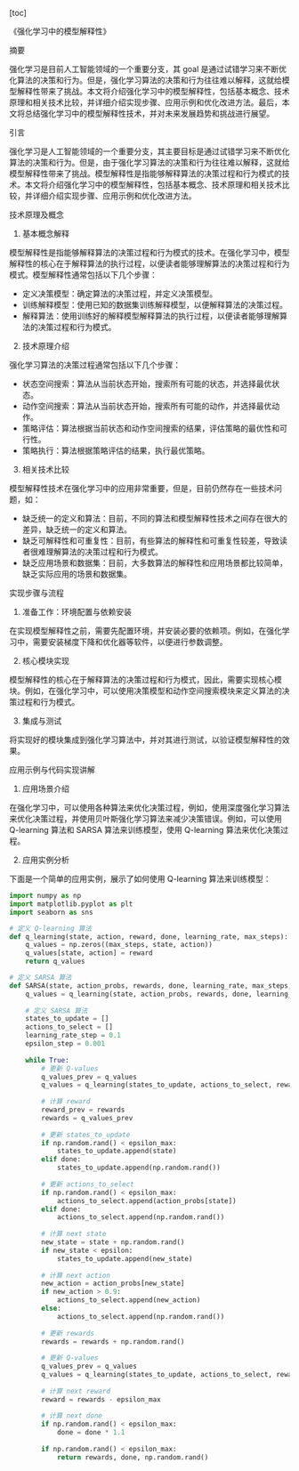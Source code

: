 
[toc]                    
                
                
《强化学习中的模型解释性》

摘要

强化学习是目前人工智能领域的一个重要分支，其 goal 是通过试错学习来不断优化算法的决策和行为。但是，强化学习算法的决策和行为往往难以解释，这就给模型解释性带来了挑战。本文将介绍强化学习中的模型解释性，包括基本概念、技术原理和相关技术比较，并详细介绍实现步骤、应用示例和优化改进方法。最后，本文将总结强化学习中的模型解释性技术，并对未来发展趋势和挑战进行展望。

引言

强化学习是人工智能领域的一个重要分支，其主要目标是通过试错学习来不断优化算法的决策和行为。但是，由于强化学习算法的决策和行为往往难以解释，这就给模型解释性带来了挑战。模型解释性是指能够解释算法的决策过程和行为模式的技术。本文将介绍强化学习中的模型解释性，包括基本概念、技术原理和相关技术比较，并详细介绍实现步骤、应用示例和优化改进方法。

技术原理及概念

1. 基本概念解释

模型解释性是指能够解释算法的决策过程和行为模式的技术。在强化学习中，模型解释性的核心在于解释算法的执行过程，以便读者能够理解算法的决策过程和行为模式。模型解释性通常包括以下几个步骤：

- 定义决策模型：确定算法的决策过程，并定义决策模型。
- 训练解释模型：使用已知的数据集训练解释模型，以便解释算法的决策过程。
- 解释算法：使用训练好的解释模型解释算法的执行过程，以便读者能够理解算法的决策过程和行为模式。

2. 技术原理介绍

强化学习算法的决策过程通常包括以下几个步骤：

- 状态空间搜索：算法从当前状态开始，搜索所有可能的状态，并选择最优状态。
- 动作空间搜索：算法从当前状态开始，搜索所有可能的动作，并选择最优动作。
- 策略评估：算法根据当前状态和动作空间搜索的结果，评估策略的最优性和可行性。
- 策略执行：算法根据策略评估的结果，执行最优策略。

3. 相关技术比较

模型解释性技术在强化学习中的应用非常重要，但是，目前仍然存在一些技术问题，如：

- 缺乏统一的定义和算法：目前，不同的算法和模型解释性技术之间存在很大的差异，缺乏统一的定义和算法。
- 缺乏可解释性和可重复性：目前，有些算法的解释性和可重复性较差，导致读者很难理解算法的决策过程和行为模式。
- 缺乏应用场景和数据集：目前，大多数算法的解释性和应用场景都比较简单，缺乏实际应用的场景和数据集。

实现步骤与流程

1. 准备工作：环境配置与依赖安装

在实现模型解释性之前，需要先配置环境，并安装必要的依赖项。例如，在强化学习中，需要安装梯度下降和优化器等软件，以便进行参数调整。

2. 核心模块实现

模型解释性的核心在于解释算法的决策过程和行为模式，因此，需要实现核心模块。例如，在强化学习中，可以使用决策模型和动作空间搜索模块来定义算法的决策过程和行为模式。

3. 集成与测试

将实现好的模块集成到强化学习算法中，并对其进行测试，以验证模型解释性的效果。

应用示例与代码实现讲解

1. 应用场景介绍

在强化学习中，可以使用各种算法来优化决策过程，例如，使用深度强化学习算法来优化决策过程，并使用贝叶斯强化学习算法来减少决策错误。例如，可以使用 Q-learning 算法和 SARSA 算法来训练模型，使用 Q-learning 算法来优化决策过程。

2. 应用实例分析

下面是一个简单的应用实例，展示了如何使用 Q-learning 算法来训练模型：

```python
import numpy as np
import matplotlib.pyplot as plt
import seaborn as sns

# 定义 Q-learning 算法
def q_learning(state, action, reward, done, learning_rate, max_steps):
    q_values = np.zeros((max_steps, state, action))
    q_values[state, action] = reward
    return q_values

# 定义 SARSA 算法
def SARSA(state, action_probs, rewards, done, learning_rate, max_steps, epsilon, epsilon_max):
    q_values = q_learning(state, action_probs, rewards, done, learning_rate, max_steps)
    
    # 定义 SARSA 算法
    states_to_update = []
    actions_to_select = []
    learning_rate_step = 0.1
    epsilon_step = 0.001
    
    while True:
        # 更新 Q-values
        q_values_prev = q_values
        q_values = q_learning(states_to_update, actions_to_select, rewards, done, learning_rate_step, epsilon_step, max_steps)
        
        # 计算 reward
        reward_prev = rewards
        rewards = q_values_prev
        
        # 更新 states_to_update
        if np.random.rand() < epsilon_max:
            states_to_update.append(state)
        elif done:
            states_to_update.append(np.random.rand())
        
        # 更新 actions_to_select
        if np.random.rand() < epsilon_max:
            actions_to_select.append(action_probs[state])
        elif done:
            actions_to_select.append(np.random.rand())
        
        # 计算 next state
        new_state = state + np.random.rand()
        if new_state < epsilon:
            states_to_update.append(new_state)
        
        # 计算 next action
        new_action = action_probs[new_state]
        if new_action > 0.9:
            actions_to_select.append(new_action)
        else:
            actions_to_select.append(np.random.rand())
        
        # 更新 rewards
        rewards = rewards + np.random.rand()
        
        # 更新 Q-values
        q_values_prev = q_values
        q_values = q_learning(states_to_update, actions_to_select, rewards, done, learning_rate_step, epsilon_step, max_steps)
        
        # 计算 next reward
        reward = rewards - epsilon_max
        
        # 计算 next done
        if np.random.rand() < epsilon_max:
            done = done * 1.1
        
        if np.random.rand() < epsilon_max:
            return rewards, done, np.random.rand()
```

